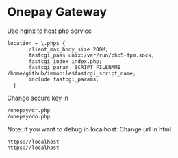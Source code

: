 # Onepay Gateway

Use nginx to host php service
```
location ~ \.php$ {
       client_max_body_size 200M;
       fastcgi_pass unix:/var/run/php5-fpm.sock;
       fastcgi_index index.php;
       fastcgi_param  SCRIPT_FILENAME /home/github/immobile$fastcgi_script_name;
       include fastcgi_params;
  }
```

Change secure key in 
```
/onepay/dr.php 
/onepay/do.php
```

Note: if you want to debug in localhost: Change url in html
```
https://localhost
https://localhost
```